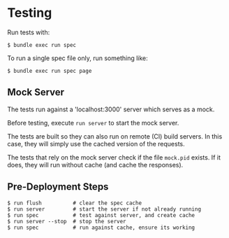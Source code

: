 Testing
==================================================

Run tests with:

    $ bundle exec run spec

To run a single spec file only, run something like:

    $ bundle exec run spec page


Mock Server
--------------------------------------------------

The tests run against a 'localhost:3000' server which serves as a mock.

Before testing, execute `run server` to start the mock server.

The tests are built so they can also run on remote (CI) build servers.
In this case, they will simply use the cached version of the requests.

The tests that rely on the mock server check if the file `mock.pid` 
exists. If it does, they will run without cache (and cache the 
responses).

Pre-Deployment Steps
--------------------------------------------------

```
$ run flush          # clear the spec cache
$ run server         # start the server if not already running
$ run spec           # test against server, and create cache
$ run server --stop  # stop the server
$ run spec           # run against cache, ensure its working
```
